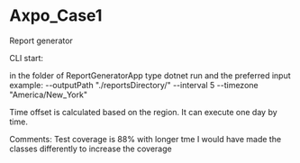 # Axpo_Case1
Report generator


CLI start:

in the folder of ReportGeneratorApp type dotnet run and the preferred input example:
--outputPath "./reportsDirectory/" --interval 5 --timezone "America/New_York"

Time offset is calculated based on the region.
It can execute one day by time.

Comments:
Test coverage is 88%  with longer tme I would have made the classes differently to increase the coverage



